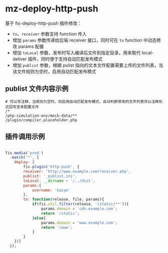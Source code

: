 # mz-deploy-http-push

基于 fis-deploy-http-push 插件修改：

* `to`、`receiver` 参数支持 function 传入
* 增加 `params` 参数传递给后端 receiver 接口，同时可在 `to` function 中动态修改 params 配置
* 增加 `toLocal` 参数，发布时写入编译后文件到指定目录，用来取代 local-deliver 插件，同时便于支持自动匹配发布模式
* 增加 `publist` 参数，根据 pulist 指向的文本文件配置需要上传的文件列表，当该文件规则为空时，启用自动匹配发布模式

## publist 文件内容示例

```
# 可以写注释，当规则为空时，则启用自动匹配发布模式，自动判断修改的文件列表并以注释形式回写至本配置文件
/*
/php-simulation-env/mock-data/**
/plugin/compiler.placeholder.php
```

## 插件调用示例

```javascript

fis.media('prod')
  .match('*', {
    deploy: [
        fis.plugin('http-push', {
        receiver: 'http://www.example.com/receiver.php',
        publist: '_publist.ini',
        toLocal: __dirname + '/../dist',
        params:{
            username: 'kaiye'  
        },
        to: function(release, file, params){
            if(fis.util.filter(release, '/static/**')){
                params.domain = 'cdn.example.com';
                return '/static';
            }else{
                params.domain = 'www.example.com';
                return '/www';
            }
        }
    })]
  });
  
```